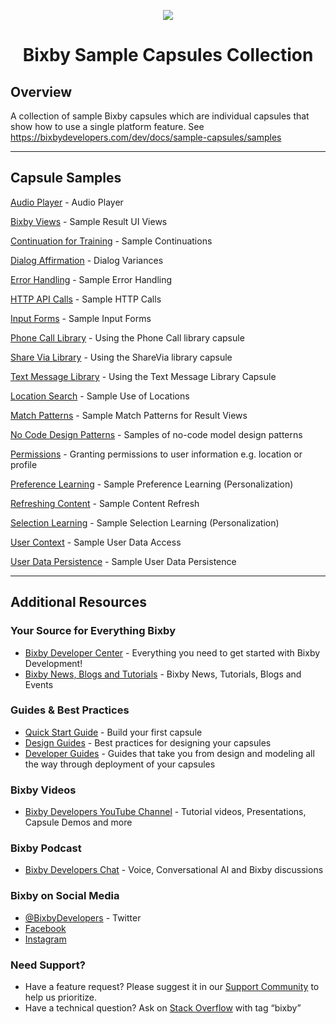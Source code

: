 <p align="Center">
  <img src="https://bixbydevelopers.com/dev/docs-assets/resources/dev-guide/bixby_logo_github-11221940070278028369.png">
  <br/>
  <h1 align="Center">Bixby Sample Capsules Collection</h1>
</p>

## Overview

A collection of sample Bixby capsules which are individual capsules that show how to use a single platform feature. See https://bixbydevelopers.com/dev/docs/sample-capsules/samples

---
## Capsule Samples

[Audio Player](../../tree/master/audio) - Audio Player

[Bixby Views](../../tree/master/bixby-views) - Sample Result UI Views

[Continuation for Training](../../tree/master/continuation-for-training) - Sample Continuations

[Dialog Affirmation](../../tree/master/dialog-affirmation) - Dialog Variances

[Error Handling](../../tree/master/error-handling) - Sample Error Handling

[HTTP API Calls](../../tree/master/http-api-calls) - Sample HTTP Calls

[Input Forms](../../tree/master/input-forms) - Sample Input Forms

[Phone Call Library](../../tree/master/library-phone-call-example) - Using the Phone Call library capsule

[Share Via Library](../../tree/master/library-share-via-example) - Using the ShareVia library capsule

[Text Message Library](../../tree/master/library-text-message-example) - Using the Text Message Library Capsule

[Location Search](../../tree/master/location-search) - Sample Use of Locations

[Match Patterns](../../tree/master/match-pattern) - Sample Match Patterns for Result Views

[No Code Design Patterns](../../tree/master/no-code-design-patterns) - Samples of no-code model design patterns

[Permissions](../../tree/master/permissions) - Granting permissions to user information e.g. location or profile

[Preference Learning](../../tree/master/preference-learning) - Sample Preference Learning (Personalization)

[Refreshing Content](../../tree/master/refreshing-content) - Sample Content Refresh

[Selection Learning](../../tree/master/selection-learning) - Sample Selection Learning (Personalization)

[User Context](../../tree/master/user-context) - Sample User Data Access

[User Data Persistence](../../tree/master/user-data-persistence) - Sample User Data Persistence

---

## Additional Resources

### Your Source for Everything Bixby
* [Bixby Developer Center](http://bixbydevelopers.com) - Everything you need to get started with Bixby Development!
* [Bixby News, Blogs and Tutorials](https://bixby.developer.samsung.com/) - Bixby News, Tutorials, Blogs and Events

### Guides & Best Practices
* [Quick Start Guide](https://bixbydevelopers.com/dev/docs/get-started/quick-start) - Build your first capsule
* [Design Guides](https://bixbydevelopers.com/dev/docs/dev-guide/design-guides) - Best practices for designing your capsules
* [Developer Guides](https://bixbydevelopers.com/dev/docs/dev-guide/developers) - Guides that take you from design and modeling all the way through deployment of your capsules

### Bixby Videos
* [Bixby Developers YouTube Channel](https://www.youtube.com/c/bixbydevelopers) - Tutorial videos, Presentations, Capsule Demos and more

### Bixby Podcast
* [Bixby Developers Chat](http://bixbydev.buzzsprout.com/) - Voice, Conversational AI and Bixby discussions 

### Bixby on Social Media
* [@BixbyDevelopers](https://twitter.com/bixbydevelopers) - Twitter
* [Facebook](https://facebook.com/BixbyDevelopers)
* [Instagram](https://www.instagram.com/bixbydevelopers/)

### Need Support?
* Have a feature request? Please suggest it in our [Support Community](https://support.bixbydevelopers.com/hc/en-us/community/topics/360000183273-Feature-Requests) to help us prioritize.
* Have a technical question? Ask on [Stack Overflow](https://stackoverflow.com/questions/tagged/bixby) with tag “bixby”
